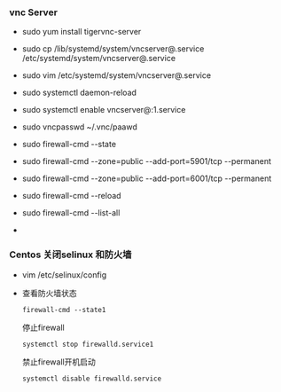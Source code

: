 ### vnc Server



- sudo yum install tigervnc-server

- sudo cp  /lib/systemd/system/vncserver@.service   /etc/systemd/system/vncserver@.service
- sudo vim  /etc/systemd/system/vncserver@.service
- sudo systemctl daemon-reload
- sudo systemctl enable vncserver@:1.service
- sudo vncpasswd ~/.vnc/paawd
- sudo firewall-cmd  --state
- sudo firewall-cmd  --zone=public --add-port=5901/tcp  --permanent
- sudo firewall-cmd  --zone=public --add-port=6001/tcp  --permanent
- sudo firewall-cmd --reload
- sudo firewall-cmd --list-all
- 



### Centos 关闭selinux 和防火墙

- vim /etc/selinux/config

- 查看防火墙状态

  ```
  firewall-cmd --state1
  ```

  停止firewall

  ```
  systemctl stop firewalld.service1
  ```

  禁止firewall开机启动

  ```
  systemctl disable firewalld.service 
  ```


